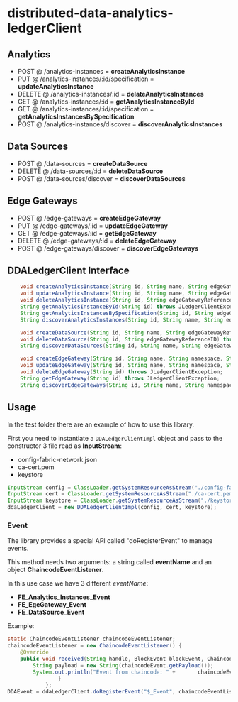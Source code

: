 # distributed-data-analytics-ledgerClient

## Analytics

- POST @ /analytics-instances = **createAnalyticsInstance**
- PUT @ /analytics-instances/:id/specification = **updateAnalyticsInstance**
- DELETE @ /analytics-instances/:id = **delateAnalyticsInstances**
- GET @ /analytics-instances/:id = **getAnalyticsInstanceById**
- GET @ /analytics-instances/:id/specification = **getAnalyticsInstancesBySpecification**
- POST @ /analytics-instances/discover = **discoverAnalyticsInstances**

## Data Sources

- POST @ /data-sources = **createDataSource**
- DELETE @ /data-sources/:id = **deleteDataSource**
- POST @ /data-sources/discover = **discoverDataSources**

## Edge Gateways

- POST @ /edge-gateways = **createEdgeGateway**
- PUT @ /edge-gateways/:id = **updateEdgeGateway**
- GET @ /edge-gateways/:id = **getEdgeGateway**
- DELETE @ /edge-gateways/:id = **deleteEdgeGateway**
- POST @ /edge-gateways/discover = **discoverEdgeGateways**

## DDALedgerClient Interface

```java
    void createAnalyticsInstance(String id, String name, String edgeGatewayReferenceID, String payload) throws JLedgerClientException;
    void updateAnalyticsInstance(String id, String name, String edgeGatewayReferenceID, String payload) throws JLedgerClientException;
    void deleteAnalyticsInstance(String id, String edgeGatewayReferenceID) throws JLedgerClientException;
    String getAnalyticsInstanceById(String id) throws JLedgerClientException;
    String getAnalyticsInstancesBySpecification(String id, String edgeGatewayReferenceID) throws JLedgerClientException;
    String discoverAnalyticsInstances(String id, String name, String edgeGatewayReferenceID) throws JLedgerClientException;

    void createDataSource(String id, String name, String edgeGatewayReferenceID, String dataSourceDefinitionReferenceID, String payload) throws JLedgerClientException;
    void deleteDataSource(String id, String edgeGatewayReferenceID) throws JLedgerClientException;
    String discoverDataSources(String id, String name, String edgeGatewayReferenceID, String dataSourceDefinitionReferenceID) throws JLedgerClientException;

    void createEdgeGateway(String id, String name, String namespace, String macAddress, String payload) throws JLedgerClientException;
    void updateEdgeGateway(String id, String name, String namespace, String macAddress, String payload) throws JLedgerClientException;
    void deleteEdgeGateway(String id) throws JLedgerClientException;
    String getEdgeGateway(String id) throws JLedgerClientException;
    String discoverEdgeGateways(String id, String name, String namespace, String macAddress) throws JLedgerClientException;
```

## Usage

In the test folder there are an example of how to use this library.

First you need to instantiate a `DDALedgerClientImpl` object and pass to the constructor 3 file read as **InputStream**:

- config-fabric-network.json
- ca-cert.pem
- keystore

```java
InputStream config = ClassLoader.getSystemResourceAsStream("./config-fabric-network.json");
InputStream cert = ClassLoader.getSystemResourceAsStream("./ca-cert.pem");
InputStream keystore = ClassLoader.getSystemResourceAsStream("./keystore");
ddaLedgerClient = new DDALedgerClientImpl(config, cert, keystore);
```

### Event

The library provides a special API called "doRegisterEvent" to manage events.

This method needs two arguments: a string called **eventName** and an object **ChaincodeEventListener**.

In this use case we have 3 different _eventName_:

- **FE_Analytics_Instances_Event**
- **FE_EgeGateway_Event**
- **FE_DataSource_Event**

Example:

```java
static ChaincodeEventListener chaincodeEventListener;
chaincodeEventListener = new ChaincodeEventListener() {
    @Override
    public void received(String handle, BlockEvent blockEvent, ChaincodeEvent chaincodeEvent) {
        String payload = new String(chaincodeEvent.getPayload());
        System.out.println("Event from chaincode: " +       chaincodeEvent.getEventName() + " " + payload);
                }
            };
DDAEvent = ddaLedgerClient.doRegisterEvent("$_Event", chaincodeEventListener);
```
